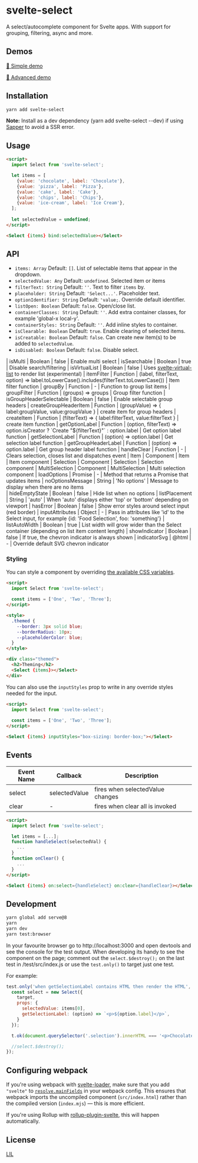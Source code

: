 # svelte-select

A select/autocomplete component for Svelte apps.  With support for grouping, filtering, async and more.

## Demos

[🌱 Simple demo](https://svelte.dev/repl/a859c2ba7d1744af9c95037c48989193?version=3.12.1)

[🌻 Advanced demo](https://svelte.dev/repl/3e032a58c3974d07b7818c0f817a06a3?version=3.20.1)

## Installation

```bash
yarn add svelte-select
```

**Note:** Install as a dev dependency (yarn add svelte-select --dev) if using [Sapper](https://sapper.svelte.dev/) to avoid a SSR error.


## Usage

```html
<script>
  import Select from 'svelte-select';

  let items = [
    {value: 'chocolate', label: 'Chocolate'},
    {value: 'pizza', label: 'Pizza'},
    {value: 'cake', label: 'Cake'},
    {value: 'chips', label: 'Chips'},
    {value: 'ice-cream', label: 'Ice Cream'},
  ];
  
  let selectedValue = undefined;
</script>

<Select {items} bind:selectedValue></Select>
```


## API

- `items: Array` Default: `[]`. List of selectable items that appear in the dropdown.
- `selectedValue: Any` Default: `undefined`. Selected item or items
- `filterText: String` Default: `''`. Text to filter `items` by.
- `placeholder: String` Default: `'Select...'`. Placeholder text.
- `optionIdentifier: String` Default: `'value;`. Override default identifier.
- `listOpen: Boolean` Default: `false`. Open/close list.
- `containerClasses: String` Default: `''`. Add extra container classes, for example 'global-x local-y'.
- `containerStyles: String` Default: `''`. Add inline styles to container.
- `isClearable: Boolean` Default: `true`. Enable clearing of selected items.
- `isCreatable: Boolean` Default: `false`. Can create new item(s) to be added to `selectedValue`.
- `isDisabled: Boolean` Default: `false`. Disable select.


| isMulti | Boolean | false | Enable multi select
| isSearchable | Boolean | true | Disable search/filtering
| isVirtualList | Boolean | false | Uses [svelte-virtual-list](https://github.com/sveltejs/svelte-virtual-list) to render list (experimental)
| itemFilter | Function | (label, filterText, option) => label.toLowerCase().includes(filterText.toLowerCase()) | Item filter function
| groupBy | Function | - | Function to group list items
| groupFilter | Function | (groups) => groups | Group filter function
| isGroupHeaderSelectable | Boolean | false | Enable selectable group headers
| createGroupHeaderItem | Function | (groupValue) => { label:groupValue, value:groupValue  } | create item for group headers
| createItem | Function | (filterText) => { label:filterText, value:filterText } | create item function
| getOptionLabel | Function | (option, filterText) => option.isCreator ? \`Create "${filterText}"\` : option.label | Get option label function
| getSelectionLabel | Function | (option) => option.label | Get selection label function
| getGroupHeaderLabel | Function | (option) => option.label | Get group header label function
| handleClear | Function | - | Clears selection, closes list and dispatches event
| Item | Component | Item | Item component
| Selection | Component | Selection | Selection component
| MultiSelection | Component | MultiSelection | Multi selection component
| loadOptions | Promise | - | Method that returns a Promise that updates items
| noOptionsMessage | String | 'No options' | Message to display when there are no items  
| hideEmptyState | Boolean | false | Hide list when no options
| listPlacement | String | 'auto' | When 'auto' displays either 'top' or 'bottom' depending on viewport
| hasError | Boolean | false | Show error styles around select input (red border)
| inputAttributes | Object | - | Pass in attributes like 'id' to the Select input, for example {id: 'Food Selection', foo: 'something'}
| listAutoWidth | Boolean | true | List width will grow wider than the Select container (depending on list item content length)
| showIndicator | Boolean | false | If true, the chevron indicator is always shown
| indicatorSvg | @html | - | Override default SVG chevron indicator

### Styling

You can style a component by overriding [the available CSS variables](/docs/theming_variables.md).

```html
<script>
  import Select from 'svelte-select';
  
  const items = ['One', 'Two', 'Three'];
</script>

<style>
  .themed {
    --border: 3px solid blue;
    --borderRadius: 10px;
    --placeholderColor: blue;
  }
</style>

<div class="themed">
  <h2>Theming</h2>
  <Select {items}></Select>  
</div>
```

You can also use the `inputStyles` prop to write in any override styles needed for the input.

```html
<script>
  import Select from 'svelte-select';
  
  const items = ['One', 'Two', 'Three'];
</script>

<Select {items} inputStyles="box-sizing: border-box;"></Select> 
```

## Events

| Event Name | Callback | Description |
|------|------|----------|
| select | selectedValue | fires when selectedValue changes
| clear | - | fires when clear all is invoked

```html
<script>
  import Select from 'svelte-select';

  let items = [...];
  function handleSelect(selectedVal) {
    ...
  }
  function onClear() {
    ...
  }
</script>

<Select {items} on:select={handleSelect} on:clear={handleClear}></Select>
```

## Development

```bash
yarn global add serve@8
yarn
yarn dev
yarn test:browser
```

In your favourite browser go to http://localhost:3000 and open devtools and see the console for the test output. When developing its handy to see the component on the page; comment out the `select.$destroy();` on the last test in /test/src/index.js or use the `test.only()` to target just one test.

For example: 

```js
test.only('when getSelectionLabel contains HTML then render the HTML', async (t) => {
  const select = new Select({
    target,
    props: {
      selectedValue: items[0],
      getSelectionLabel: (option) => `<p>${option.label}</p>`,
    }
  });

  t.ok(document.querySelector('.selection').innerHTML === '<p>Chocolate</p>');

  //select.$destroy();
});

```


## Configuring webpack

If you're using webpack with [svelte-loader](https://github.com/sveltejs/svelte-loader), make sure that you add `"svelte"` to [`resolve.mainFields`](https://webpack.js.org/configuration/resolve/#resolve-mainfields) in your webpack config. This ensures that webpack imports the uncompiled component (`src/index.html`) rather than the compiled version (`index.mjs`) — this is more efficient.

If you're using Rollup with [rollup-plugin-svelte](https://github.com/rollup/rollup-plugin-svelte), this will happen automatically.


## License

[LIL](LICENSE)

